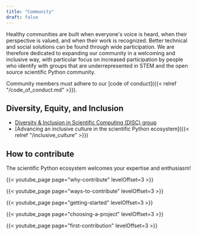 ```yaml
---
title: "Community"
draft: false
---
```


Healthy communities are built when everyone's voice is heard,
when their perspective is valued, and when their work is recognized.
Better technical and social solutions can be found through wide participation.
We are therefore dedicated to expanding our community in a welcoming and inclusive way,
with particular focus on increased participation by people who identify with groups that are
underrepresented in STEM and the open source scientific Python community.

Community members must adhere to our [code of conduct]({{< relref "/code_of_conduct.md" >}}).

## Diversity, Equity, and Inclusion

- [Diversity & Inclusion in Scientific Computing (DISC) group](https://numfocus.org/programs/diversity-inclusion)
- [Advancing an inclusive culture in the scientific Python ecosystem]({{< relref "/inclusive_culture" >}})

## How to contribute

The scientific Python ecosystem welcomes your expertise and enthusiasm!

{{< youtube_page page="why-contribute" levelOffset=3 >}}

{{< youtube_page page="ways-to-contribute" levelOffset=3 >}}

{{< youtube_page page="getting-started" levelOffset=3 >}}

{{< youtube_page page="choosing-a-project" levelOffset=3 >}}

{{< youtube_page page="first-contribution" levelOffset=3 >}}

